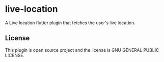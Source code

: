 # live-location
A  Live location flutter plugin that fetches the user's live location.


## License

This plugin is open source project and the license is GNU GENERAL PUBLIC LICENSE.
